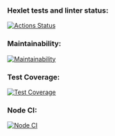### Hexlet tests and linter status:
[![Actions Status](https://github.com/NadyaPod/frontend-project-46/workflows/hexlet-check/badge.svg)](https://github.com/NadyaPod/frontend-project-46/actions)

### Maintainability:
[![Maintainability](https://api.codeclimate.com/v1/badges/7df43570f95a790d1cfb/maintainability)](https://codeclimate.com/github/NadyaPod/frontend-project-46/maintainability)

### Test Coverage:
[![Test Coverage](https://api.codeclimate.com/v1/badges/7df43570f95a790d1cfb/test_coverage)](https://codeclimate.com/github/NadyaPod/frontend-project-46/test_coverage)

### Node CI:
[![Node CI](https://github.com/NadyaPod/frontend-project-46/actions/workflows/nodejs.yml/badge.svg)](https://github.com/NadyaPod/frontend-project-46/actions/workflows/nodejs.yml)

